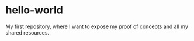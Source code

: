 # hello-world
My first repository, where I want to expose my proof of concepts and all my shared resources.
